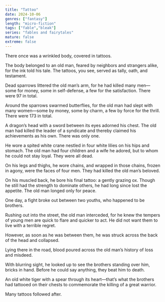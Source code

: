 ```yaml
---
title: "Tattoo"
date: 2024-10-06
genres: ["fantasy"]
length: "micro-fiction"
tags: ["fable","bleak"]
series: "fables and fairytales"
mature: false
extreme: false
---
```

There once was a wrinkled body, covered in tattoos.

The body belonged to an old man, feared by neighbors and strangers alike, for the ink told his tale. The tattoos, you see, served as tally, oath, and testament.

Dead sparrows littered the old man’s arm, for he had killed many men—some for money, some in self-defense, a few for the satisfaction. There were 97 in total.

Around the sparrows swarmed butterflies, for the old man had slept with many women—some by money, some by charm, a few by force for the thrill. There were 173 in total.

A dragon’s head with a sword between its eyes adorned his chest. The old man had killed the leader of a syndicate and thereby claimed his achievements as his own. There was only one.

He wore a spited white crane nestled in four white lilies on his hips and stomach. The old man had four children and a wife he adored, but to whom he could not stay loyal. They were all dead.

On his legs and thighs, he wore chains, and wrapped in those chains, frozen in agony, were the faces of four men. They had killed the old man’s beloved.

On his muscled back, he bore his final tattoo: a gently grazing ox. Though he still had the strength to dominate others, he had long since lost the appetite. The old man longed only for peace.

One day, a fight broke out between two youths, who happened to be brothers.

Rushing out into the street, the old man interceded, for he knew the tempers of young men are quick to flare and quicker to act. He did not want them to live with a terrible regret.

However, as soon as he was between them, he was struck across the back of the head and collapsed.

Lying there in the road, blood poured across the old man’s history of loss and misdeed.

With blurring sight, he looked up to see the brothers standing over him, bricks in hand. Before he could say anything, they beat him to death.

An old white tiger with a spear through its heart—that’s what the brothers had tattooed on their chests to commemorate the killing of a great warrior.

Many tattoos followed after.
